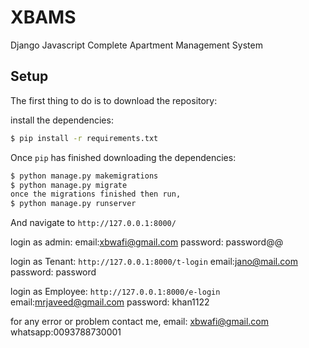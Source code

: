 # XBAMS
Django Javascript Complete Apartment Management System

## Setup

The first thing to do is to download the repository:

install the dependencies:

```sh
$ pip install -r requirements.txt
```
Once `pip` has finished downloading the dependencies:
```sh
$ python manage.py makemigrations
$ python manage.py migrate
once the migrations finished then run,
$ python manage.py runserver
```
And navigate to `http://127.0.0.1:8000/`

login as admin:
email:xbwafi@gmail.com
password: password@@

login as Tenant:
`http://127.0.0.1:8000/t-login`
email:jano@mail.com
password: password

login as Employee:
`http://127.0.0.1:8000/e-login`
email:mrjaveed@gmail.com
password: khan1122



for any error or problem contact me,
email: xbwafi@gmail.com
whatsapp:0093788730001
